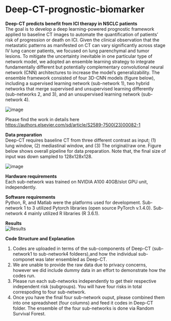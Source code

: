 # Deep-CT-prognostic-biomarker
**Deep-CT predicts benefit from ICI therapy in NSCLC patients**  
The goal is to develop a deep learning-powered prognostic framework applied to baseline CT images to automate the quantification of patients’ risk of progression or death on ICI. Given the clinical observation that the metastatic patterns as manifested on CT can vary significantly across stage IV lung cancer patients, we focused on lung parenchymal and tumor lesions. To mitigate the uncertainty inevitable in one particular type of network model, we adopted an ensemble learning strategy to integrate fundamentally different but potentially complementary convolutional neural network (CNN) architectures to increase the model’s generalizability. The ensemble framework consisted of four 3D-CNN models (figure below), including a supervised learning network (sub-network 1), two hybrid networks that merge supervised and unsupervised learning differently (sub-networks 2, and 3), and an unsupervised learning network (sub-network 4).

![image](https://github.com/WuLabMDA/Deep_CT-prognostic-biomarker/assets/77283272/568ad6a8-f2b9-4dd3-8b3c-64b48f12d37f)


Please find the work in details here https://authors.elsevier.com/sd/article/S2589-7500(23)00082-1

**Data preparation**  
Deep-CT requires baseline CT from three different contrast as input; (1) lung window, (2) mediastinal window, and (3) The original/raw one. Figure below shows overall pipeline for data preparation. Note that, the final size of input was down sampled to 128x128x128. 

![image](https://user-images.githubusercontent.com/77283272/214706511-6b2f1c80-cee7-4513-8ad7-2773e11263bc.png)

**Hardware requirements**  
Each sub-network was trained on NVIDIA A100 40GB/slot GPU unit, independently.

**Software requirements**  
Python, R, and Matlab were the platforms used for development. Sub-network 1 to 3 utilized Pytorch libraries (open source PyTorch v.1.4.0). Sub-network 4 mainly utilized R libraries (R 3.6.1). 

**Results**  
![Results](https://github.com/WuLabMDA/Deep_CT-prognostic-biomarker/assets/77283272/2b8a69b1-b736-4705-ba66-761c7efb0144)



**Code Structure and Explanation**  
1. Codes are uploaded in terms of the sub-components of Deep-CT (sub-network1 to sub-network4 foldeers),and how the individual sub-componet was later ensembled as Deep-CT.
2. We are unable to provide the raw data due to privacy concerns, however we did include dummy data in an effort to demonstrate how the codes run.
3. Please run each sub-networks independently to get their respective independent risk (subgroups). You will have four risks in total correspoding to four sub-network.
4. Once you have the final four sub-network ouput, please combined them into one spreadsheet (four columns) and feed it codes in Deep-CT folder. The ensemble of the four sub-networks is done via Random Survival Forest.


